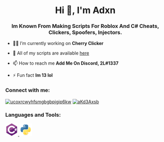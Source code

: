 <h1 align="center">Hi 👋, I'm Adxn</h1>
<h3 align="center">Im Known From Making Scripts For Roblox And C# Cheats, Clickers, Spoofers, Injectors.</h3>

- 👨‍💻 I’m currently working on **Cherry Clicker**

- 👻 All of my scripts are available [here](https://pastebin.com/raw/m1GufQgu)

- 📫 How to reach me **Add Me On Discord, 2L#1337**

- ⚡ Fun fact **Im 13 lol**

<h3 align="left">Connect with me:</h3>
<p align="left">
<a href="https://www.youtube.com/c/ucoxrcwyhfsmgbgbpjgip6kw" target="blank"><img align="center" src="https://raw.githubusercontent.com/rahuldkjain/github-profile-readme-generator/master/src/images/icons/Social/youtube.svg" alt="ucoxrcwyhfsmgbgbpjgip6kw" height="30" width="40" /></a>
<a href="https://discord.gg/aKd3Axsb" target="blank"><img align="center" src="https://raw.githubusercontent.com/rahuldkjain/github-profile-readme-generator/master/src/images/icons/Social/discord.svg" alt="aKd3Axsb" height="30" width="40" /></a>
</p>

<h3 align="left">Languages and Tools:</h3>
<p align="left"> <a href="https://www.w3schools.com/cs/" target="_blank" rel="noreferrer"> <img src="https://raw.githubusercontent.com/devicons/devicon/master/icons/csharp/csharp-original.svg" alt="csharp" width="40" height="40"/> </a> <a href="https://www.python.org" target="_blank" rel="noreferrer"> <img src="https://raw.githubusercontent.com/devicons/devicon/master/icons/python/python-original.svg" alt="python" width="40" height="40"/> </a> </p>
